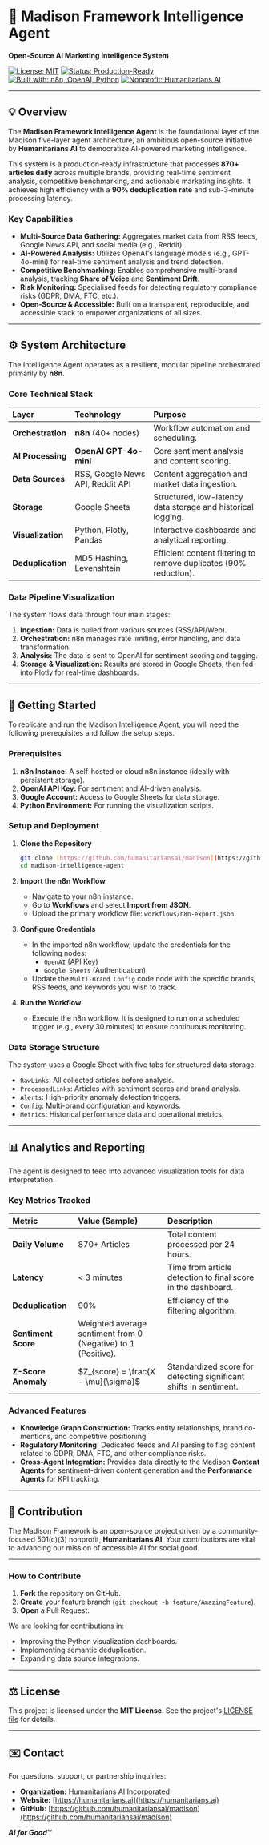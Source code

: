 # 🤖 Madison Framework Intelligence Agent

**Open-Source AI Marketing Intelligence System**

[![License: MIT](https://img.shields.io/badge/License-MIT-yellow.svg)](https://opensource.org/licenses/MIT)
[![Status: Production-Ready](https://img.shields.io/badge/Status-Production--Ready-brightgreen.svg)]()
[![Built with: n8n, OpenAI, Python](https://img.shields.io/badge/Built%20with-n8n%2C%20OpenAI%2C%20Python-blueviolet.svg)]()
[![Nonprofit: Humanitarians AI](https://img.shields.io/badge/Organization-Humanitarians%20AI-red.svg)](https://humanitarians.ai)

---

## 💡 Overview

The **Madison Framework Intelligence Agent** is the foundational layer of the Madison five-layer agent architecture, an ambitious open-source initiative by **Humanitarians AI** to democratize AI-powered marketing intelligence.

This system is a production-ready infrastructure that processes **870+ articles daily** across multiple brands, providing real-time sentiment analysis, competitive benchmarking, and actionable marketing insights. It achieves high efficiency with a **90% deduplication rate** and sub-3-minute processing latency.

### Key Capabilities

* **Multi-Source Data Gathering:** Aggregates market data from RSS feeds, Google News API, and social media (e.g., Reddit).
* **AI-Powered Analysis:** Utilizes OpenAI's language models (e.g., GPT-4o-mini) for real-time sentiment analysis and trend detection.
* **Competitive Benchmarking:** Enables comprehensive multi-brand analysis, tracking **Share of Voice** and **Sentiment Drift**.
* **Risk Monitoring:** Specialised feeds for detecting regulatory compliance risks (GDPR, DMA, FTC, etc.).
* **Open-Source & Accessible:** Built on a transparent, reproducible, and accessible stack to empower organizations of all sizes.

---

## ⚙️ System Architecture

The Intelligence Agent operates as a resilient, modular pipeline orchestrated primarily by **n8n**.

### Core Technical Stack

| Layer | Technology | Purpose |
| :--- | :--- | :--- |
| **Orchestration** | **n8n** (40+ nodes) | Workflow automation and scheduling. |
| **AI Processing** | **OpenAI GPT-4o-mini** | Core sentiment analysis and content scoring. |
| **Data Sources** | RSS, Google News API, Reddit API | Content aggregation and market data ingestion. |
| **Storage** | Google Sheets | Structured, low-latency data storage and historical logging. |
| **Visualization** | Python, Plotly, Pandas | Interactive dashboards and analytical reporting. |
| **Deduplication** | MD5 Hashing, Levenshtein | Efficient content filtering to remove duplicates (90% reduction). |

### Data Pipeline Visualization

The system flows data through four main stages:

1.  **Ingestion:** Data is pulled from various sources (RSS/API/Web).
2.  **Orchestration:** n8n manages rate limiting, error handling, and data transformation.
3.  **Analysis:** The data is sent to OpenAI for sentiment scoring and tagging.
4.  **Storage & Visualization:** Results are stored in Google Sheets, then fed into Plotly for real-time dashboards.

---

## 🚀 Getting Started

To replicate and run the Madison Intelligence Agent, you will need the following prerequisites and follow the setup steps.

### Prerequisites

1.  **n8n Instance:** A self-hosted or cloud n8n instance (ideally with persistent storage).
2.  **OpenAI API Key:** For sentiment and AI-driven analysis.
3.  **Google Account:** Access to Google Sheets for data storage.
4.  **Python Environment:** For running the visualization scripts.

### Setup and Deployment

1.  **Clone the Repository**
    ```bash
    git clone [https://github.com/humanitariansai/madison](https://github.com/humanitariansai/madison)
    cd madison-intelligence-agent
    ```

2.  **Import the n8n Workflow**
    * Navigate to your n8n instance.
    * Go to **Workflows** and select **Import from JSON**.
    * Upload the primary workflow file: `workflows/n8n-export.json`.

3.  **Configure Credentials**
    * In the imported n8n workflow, update the credentials for the following nodes:
        * `OpenAI` (API Key)
        * `Google Sheets` (Authentication)
    * Update the `Multi-Brand Config` code node with the specific brands, RSS feeds, and keywords you wish to track.

4.  **Run the Workflow**
    * Execute the n8n workflow. It is designed to run on a scheduled trigger (e.g., every 30 minutes) to ensure continuous monitoring.

### Data Storage Structure

The system uses a Google Sheet with five tabs for structured data storage:

* `RawLinks`: All collected articles before analysis.
* `ProcessedLinks`: Articles with sentiment scores and brand analysis.
* `Alerts`: High-priority anomaly detection triggers.
* `Config`: Multi-brand configuration and keywords.
* `Metrics`: Historical performance data and operational metrics.

---

## 📊 Analytics and Reporting

The agent is designed to feed into advanced visualization tools for data interpretation.

### Key Metrics Tracked

| Metric | Value (Sample) | Description |
| :--- | :--- | :--- |
| **Daily Volume** | 870+ Articles | Total content processed per 24 hours. |
| **Latency** | < 3 minutes | Time from article detection to final score in the dashboard. |
| **Deduplication** | 90% | Efficiency of the filtering algorithm. |
| **Sentiment Score** | Weighted average sentiment from 0 (Negative) to 1 (Positive). |
| **Z-Score Anomaly** | $Z_{score} = \frac{X - \mu}{\sigma}$ | Standardized score for detecting significant shifts in sentiment. |

### Advanced Features

* **Knowledge Graph Construction:** Tracks entity relationships, brand co-mentions, and competitive positioning.
* **Regulatory Monitoring:** Dedicated feeds and AI parsing to flag content related to GDPR, DMA, FTC, and other compliance risks.
* **Cross-Agent Integration:** Provides data directly to the Madison **Content Agents** for sentiment-driven content generation and the **Performance Agents** for KPI tracking.

---

## 🤝 Contribution

The Madison Framework is an open-source project driven by a community-focused 501(c)(3) nonprofit, **Humanitarians AI**. Your contributions are vital to advancing our mission of accessible AI for social good.

---

### How to Contribute

1.  **Fork** the repository on GitHub.
2.  **Create** your feature branch (`git checkout -b feature/AmazingFeature`).
3.  **Open** a Pull Request.

We are looking for contributions in:

* Improving the Python visualization dashboards.
* Implementing semantic deduplication.
* Expanding data source integrations.

---

## ⚖️ License

This project is licensed under the **MIT License**. See the project's [LICENSE file](LICENSE) for details.

---

## ✉️ Contact

For questions, support, or partnership inquiries:

* **Organization:** Humanitarians AI Incorporated
* **Website:** [https://humanitarians.ai](https://humanitarians.ai)
* **GitHub:** [https://github.com/humanitariansai/madison](https://github.com/humanitariansai/madison)

***AI for Good™***